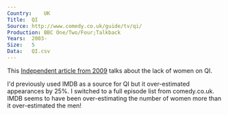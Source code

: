 ```yaml
---
Country:	UK
Title:	QI
Source:	http://www.comedy.co.uk/guide/tv/qi/
Production:	BBC One/Two/Four;Talkback
Years:	2003-
Size:	5
Data:	QI.csv
---
```


This [Independent article from 2009](http://www.independent.co.uk/arts-entertainment/comedy/news/funny-thing-our-new-women-comics-are-invisible-1752301.html) talks about the lack of women on QI.

I'd previously used IMDB as a source for QI but it over-estimated appearances by 25%. I switched to a full episode list from comedy.co.uk. IMDB seems to have been over-estimating the number of women more than it over-estimated the men!